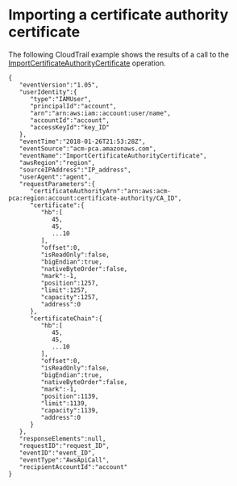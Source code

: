 # Importing a certificate authority certificate<a name="CT-ImportCACertificate"></a>

The following CloudTrail example shows the results of a call to the [ImportCertificateAuthorityCertificate](https://docs.aws.amazon.com/privateca/latest/APIReference/API_ImportCertificateAuthorityCertificate.html) operation\.

```
{
   "eventVersion":"1.05",
   "userIdentity":{
      "type":"IAMUser",
      "principalId":"account",
      "arn":"arn:aws:iam::account:user/name",
      "accountId":"account",
      "accessKeyId":"key_ID"
   },
   "eventTime":"2018-01-26T21:53:28Z",
   "eventSource":"acm-pca.amazonaws.com",
   "eventName":"ImportCertificateAuthorityCertificate",
   "awsRegion":"region",
   "sourceIPAddress":"IP_address",
   "userAgent":"agent",
   "requestParameters":{
      "certificateAuthorityArn":"arn:aws:acm-pca:region:account:certificate-authority/CA_ID",
      "certificate":{
         "hb":[
            45,
            45,
            ...10
         ],
         "offset":0,
         "isReadOnly":false,
         "bigEndian":true,
         "nativeByteOrder":false,
         "mark":-1,
         "position":1257,
         "limit":1257,
         "capacity":1257,
         "address":0
      },
      "certificateChain":{
         "hb":[
            45,
            45,
            ...10
         ],
         "offset":0,
         "isReadOnly":false,
         "bigEndian":true,
         "nativeByteOrder":false,
         "mark":-1,
         "position":1139,
         "limit":1139,
         "capacity":1139,
         "address":0
      }
   },
   "responseElements":null,
   "requestID":"request_ID",
   "eventID":"event_ID",
   "eventType":"AwsApiCall",
   "recipientAccountId":"account"
}
```